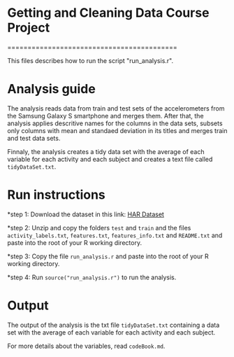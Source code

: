 # Getting and Cleaning Data Course Project
==========================================

This files describes how to run the script "run_analysis.r".

   # Analysis guide
   
   The analysis reads data from train and test sets of the accelerometers from the Samsung Galaxy S smartphone and merges them. After that, the analysis applies descritive names for the columns in the data sets, subsets only columns with mean and standaed deviation in its titles and merges train and test data sets.
   
   Finnaly, the analysis creates a tidy data set with the average of each variable for each activity and each subject and creates a text file called `tidyDataSet.txt`.


   # Run instructions
 
   *step 1: Download the dataset in this link: [HAR Dataset](https://d396qusza40orc.cloudfront.net/getdata%2Fprojectfiles%2FUCI%20HAR%20Dataset.zip)
   
   *step 2: Unzip and copy the folders `test` and `train` and the files `activity_labels.txt`, `features.txt`, `features_info.txt` and `README.txt` and paste into the root of your R working directory.
   
   *step 3: Copy the file `run_analysis.r` and paste into the root of your R working directory.
   
   *step 4: Run  `source("run_analysis.r")` to run the analysis.
   
   # Output
   The output of the analysis is the txt file `tidyDataSet.txt` containing a data set with the average of each variable for each activity and each subject.
   
   For more details about the variables, read `codeBook.md`.
